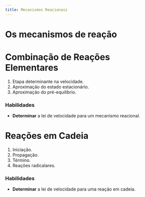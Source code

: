 ```yaml
---
title: Mecanismos Reacionais
---
```


# Os mecanismos de reação

# Combinação de Reações Elementares

1. Etapa determinante na velocidade.
2. Aproximação do estado estacionário.
3. Aproximação do pré-equilíbrio.

### Habilidades

- **Determinar** a lei de velocidade para um mecanismo reacional.

# Reações em Cadeia

1. Iniciação.
2. Propagação.
3. Término.
4. Reações radicalares.

### Habilidades

- **Determinar** a lei de velocidade para uma reação em cadeia.

